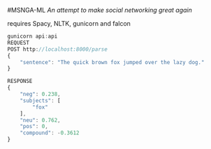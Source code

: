 #MSNGA-ML
<i> An attempt to make social networking great again </i>

requires Spacy, NLTK, gunicorn and falcon

```javascript
gunicorn api:api
REQUEST
POST http://localhost:8000/parse
{
	"sentence": "The quick brown fox jumped over the lazy dog."
}

RESPONSE
{
    "neg": 0.238,
    "subjects": [
        "fox"
    ],
    "neu": 0.762,
    "pos": 0,
    "compound": -0.3612
}
```